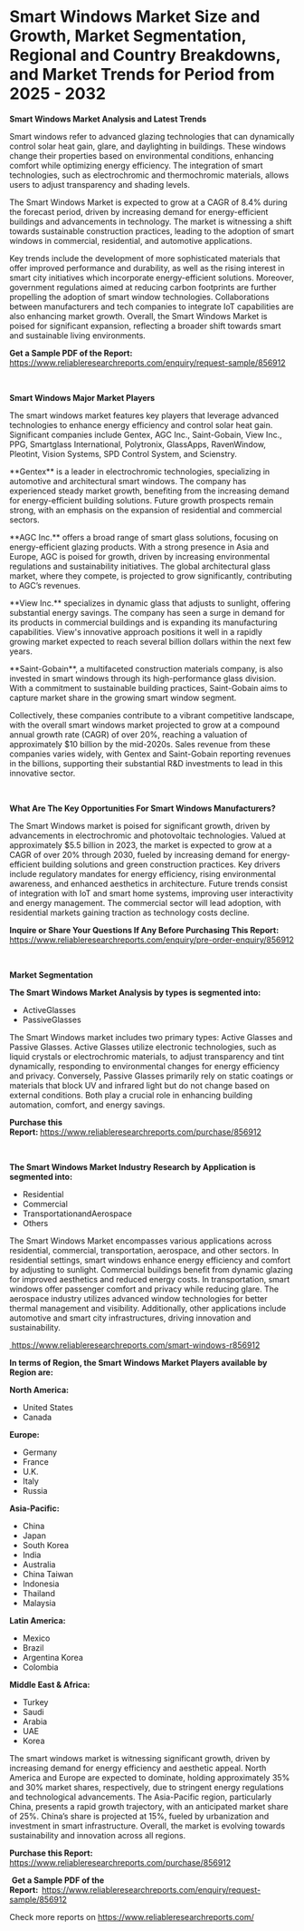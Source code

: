 <p><h1>Smart Windows Market Size and Growth, Market Segmentation, Regional and Country Breakdowns, and Market Trends for Period from 2025 -  2032</h1></p><p><strong>Smart Windows Market Analysis and Latest Trends</strong></p>
<p><p>Smart windows refer to advanced glazing technologies that can dynamically control solar heat gain, glare, and daylighting in buildings. These windows change their properties based on environmental conditions, enhancing comfort while optimizing energy efficiency. The integration of smart technologies, such as electrochromic and thermochromic materials, allows users to adjust transparency and shading levels.</p><p>The Smart Windows Market is expected to grow at a CAGR of 8.4% during the forecast period, driven by increasing demand for energy-efficient buildings and advancements in technology. The market is witnessing a shift towards sustainable construction practices, leading to the adoption of smart windows in commercial, residential, and automotive applications. </p><p>Key trends include the development of more sophisticated materials that offer improved performance and durability, as well as the rising interest in smart city initiatives which incorporate energy-efficient solutions. Moreover, government regulations aimed at reducing carbon footprints are further propelling the adoption of smart window technologies. Collaborations between manufacturers and tech companies to integrate IoT capabilities are also enhancing market growth. Overall, the Smart Windows Market is poised for significant expansion, reflecting a broader shift towards smart and sustainable living environments.</p></p>
<p><strong>Get a Sample PDF of the Report:&nbsp;</strong> <a href="https://www.reliableresearchreports.com/enquiry/request-sample/856912?utm_campaign=2657&utm_medium=2&utm_source=Github&utm_content=ia&utm_term=08042025&utm_id=smart-windows">https://www.reliableresearchreports.com/enquiry/request-sample/856912</a></p>
<p>&nbsp;</p>
<p><strong>Smart Windows Major Market Players</strong></p>
<p><p>The smart windows market features key players that leverage advanced technologies to enhance energy efficiency and control solar heat gain. Significant companies include Gentex, AGC Inc., Saint-Gobain, View Inc., PPG, Smartglass International, Polytronix, GlassApps, RavenWindow, Pleotint, Vision Systems, SPD Control System, and Scienstry.</p><p>**Gentex** is a leader in electrochromic technologies, specializing in automotive and architectural smart windows. The company has experienced steady market growth, benefiting from the increasing demand for energy-efficient building solutions. Future growth prospects remain strong, with an emphasis on the expansion of residential and commercial sectors.</p><p>**AGC Inc.** offers a broad range of smart glass solutions, focusing on energy-efficient glazing products. With a strong presence in Asia and Europe, AGC is poised for growth, driven by increasing environmental regulations and sustainability initiatives. The global architectural glass market, where they compete, is projected to grow significantly, contributing to AGC’s revenues.</p><p>**View Inc.** specializes in dynamic glass that adjusts to sunlight, offering substantial energy savings. The company has seen a surge in demand for its products in commercial buildings and is expanding its manufacturing capabilities. View's innovative approach positions it well in a rapidly growing market expected to reach several billion dollars within the next few years.</p><p>**Saint-Gobain**, a multifaceted construction materials company, is also invested in smart windows through its high-performance glass division. With a commitment to sustainable building practices, Saint-Gobain aims to capture market share in the growing smart window segment.</p><p>Collectively, these companies contribute to a vibrant competitive landscape, with the overall smart windows market projected to grow at a compound annual growth rate (CAGR) of over 20%, reaching a valuation of approximately $10 billion by the mid-2020s. Sales revenue from these companies varies widely, with Gentex and Saint-Gobain reporting revenues in the billions, supporting their substantial R&D investments to lead in this innovative sector.</p></p>
<p>&nbsp;</p>
<p><strong>What Are The Key Opportunities For Smart Windows Manufacturers?</strong></p>
<p><p>The Smart Windows market is poised for significant growth, driven by advancements in electrochromic and photovoltaic technologies. Valued at approximately $5.5 billion in 2023, the market is expected to grow at a CAGR of over 20% through 2030, fueled by increasing demand for energy-efficient building solutions and green construction practices. Key drivers include regulatory mandates for energy efficiency, rising environmental awareness, and enhanced aesthetics in architecture. Future trends consist of integration with IoT and smart home systems, improving user interactivity and energy management. The commercial sector will lead adoption, with residential markets gaining traction as technology costs decline.</p></p>
<p><strong>Inquire or Share Your Questions If Any Before Purchasing This Report:</strong> <a href="https://www.reliableresearchreports.com/enquiry/pre-order-enquiry/856912?utm_campaign=2657&utm_medium=2&utm_source=Github&utm_content=ia&utm_term=08042025&utm_id=smart-windows">https://www.reliableresearchreports.com/enquiry/pre-order-enquiry/856912</a></p>
<p>&nbsp;</p>
<p><strong>Market Segmentation</strong></p>
<p><strong>The Smart Windows Market Analysis by types is segmented into:</strong></p>
<p><ul><li>ActiveGlasses</li><li>PassiveGlasses</li></ul></p>
<p><p>The Smart Windows market includes two primary types: Active Glasses and Passive Glasses. Active Glasses utilize electronic technologies, such as liquid crystals or electrochromic materials, to adjust transparency and tint dynamically, responding to environmental changes for energy efficiency and privacy. Conversely, Passive Glasses primarily rely on static coatings or materials that block UV and infrared light but do not change based on external conditions. Both play a crucial role in enhancing building automation, comfort, and energy savings.</p></p>
<p><strong>Purchase this Report:&nbsp;</strong><a href="https://www.reliableresearchreports.com/purchase/856912?utm_campaign=2657&utm_medium=2&utm_source=Github&utm_content=ia&utm_term=08042025&utm_id=smart-windows">https://www.reliableresearchreports.com/purchase/856912</a></p>
<p>&nbsp;</p>
<p><strong>The Smart Windows Market Industry Research by Application is segmented into:</strong></p>
<p><ul><li>Residential</li><li>Commercial</li><li>TransportationandAerospace</li><li>Others</li></ul></p>
<p><p>The Smart Windows Market encompasses various applications across residential, commercial, transportation, aerospace, and other sectors. In residential settings, smart windows enhance energy efficiency and comfort by adjusting to sunlight. Commercial buildings benefit from dynamic glazing for improved aesthetics and reduced energy costs. In transportation, smart windows offer passenger comfort and privacy while reducing glare. The aerospace industry utilizes advanced window technologies for better thermal management and visibility. Additionally, other applications include automotive and smart city infrastructures, driving innovation and sustainability.</p></p>
<p><a href="https://www.reliableresearchreports.com/smart-windows-r856912?utm_campaign=2657&utm_medium=2&utm_source=Github&utm_content=ia&utm_term=08042025&utm_id=smart-windows">&nbsp;https://www.reliableresearchreports.com/smart-windows-r856912</a></p>
<p><strong>In terms of Region, the Smart Windows Market Players available by Region are:</strong></p>
<p>
    <p> <strong> North America: </strong>
        <ul>
            <li>United States</li>
            <li>Canada</li>
        </ul>
        </p> 
    <p> <strong> Europe: </strong>
        <ul>
            <li>Germany</li>
            <li>France</li>
            <li>U.K.</li>
            <li>Italy</li>
            <li>Russia</li>
        </ul>
        </p> 
    <p> <strong> Asia-Pacific: </strong>
        <ul>
            <li>China</li>
            <li>Japan</li>
            <li>South Korea</li>
            <li>India</li>
            <li>Australia</li>
            <li>China Taiwan</li>
            <li>Indonesia</li>
            <li>Thailand</li>
            <li>Malaysia</li>
        </ul>
        </p> 
    <p> <strong> Latin America: </strong>
        <ul>
            <li>Mexico</li>
            <li>Brazil</li>
            <li>Argentina Korea</li>
            <li>Colombia</li>
        </ul>
        </p> 
    <p> <strong> Middle East & Africa: </strong>
        <ul>
            <li>Turkey</li>
            <li>Saudi</li>
            <li>Arabia</li>
            <li>UAE</li>
            <li>Korea</li>
        </ul>
    </p>
    </p>
<p><p>The smart windows market is witnessing significant growth, driven by increasing demand for energy efficiency and aesthetic appeal. North America and Europe are expected to dominate, holding approximately 35% and 30% market shares, respectively, due to stringent energy regulations and technological advancements. The Asia-Pacific region, particularly China, presents a rapid growth trajectory, with an anticipated market share of 25%. China’s share is projected at 15%, fueled by urbanization and investment in smart infrastructure. Overall, the market is evolving towards sustainability and innovation across all regions.</p></p>
<p><strong>Purchase this Report: </strong><a href="https://www.reliableresearchreports.com/purchase/856912?utm_campaign=2657&utm_medium=2&utm_source=Github&utm_content=ia&utm_term=08042025&utm_id=smart-windows">https://www.reliableresearchreports.com/purchase/856912</a></p>
<p>&nbsp;<strong>Get a Sample PDF of the Report:&nbsp;&nbsp;</strong><a href="https://www.reliableresearchreports.com/enquiry/request-sample/856912?utm_campaign=2657&utm_medium=2&utm_source=Github&utm_content=ia&utm_term=08042025&utm_id=smart-windows">https://www.reliableresearchreports.com/enquiry/request-sample/856912</a></p>
<p><strong></strong></p>
<p>Check more reports on <a href="https://www.reliableresearchreports.com/?utm_campaign=2657&utm_medium=2&utm_source=Github&utm_content=ia&utm_term=08042025&utm_id=smart-windows">https://www.reliableresearchreports.com/</a></p>